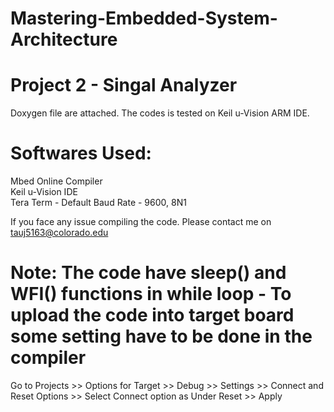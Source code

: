 # Mastering-Embedded-System-Architecture

# Project 2 - Singal Analyzer </br>

Doxygen file are attached. The codes is tested on Keil u-Vision ARM IDE. </br>




# Softwares Used:
Mbed Online Compiler </br>
Keil u-Vision IDE </br>
Tera Term - Default Baud Rate - 9600, 8N1 </br>

If you face any issue compiling the code. Please contact me on tauj5163@colorado.edu </br>

# Note: The code have sleep() and WFI() functions in while loop - To upload the code into target board some setting have to be done in the compiler 
Go to Projects >> Options for Target >> Debug >> Settings >> Connect and Reset Options >> Select Connect option as Under Reset >> Apply 